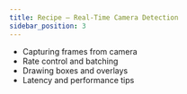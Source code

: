 ```yaml
---
title: Recipe — Real-Time Camera Detection
sidebar_position: 3
---
```


- Capturing frames from camera
- Rate control and batching
- Drawing boxes and overlays
- Latency and performance tips
